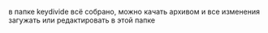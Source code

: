 в папке keydivide всё собрано, можно качать архивом и все изменения загужать или редактировать в этой папке
